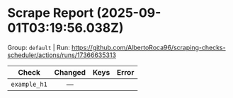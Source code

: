 # Scrape Report (2025-09-01T03:19:56.038Z)

Group: `default`  |  Run: https://github.com/AlbertoRoca96/scraping-checks-scheduler/actions/runs/17366635313

| Check | Changed | Keys | Error |
|---|:---:|:--|:--|
| `example_h1` | — |  |  |
